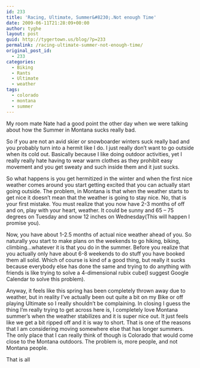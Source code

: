 ```yaml
---
id: 233
title: 'Racing, Ultimate, Summer&#8230;.Not enough Time'
date: 2009-06-11T21:28:09+00:00
author: tyghe
layout: post
guid: http://tygertown.us/blog/?p=233
permalink: /racing-ultimate-summer-not-enough-time/
original_post_id:
  - 233
categories:
  - Biking
  - Rants
  - Ultimate
  - weather
tags:
  - colorado
  - montana
  - summer
---
```

My room mate Nate had a good point the other day when we were talking about how the Summer in Montana sucks really bad.

So if you are not an avid skier or snowboarder winters suck really bad and you probably turn into a hermit like I do. I just really don&#8217;t want to go outside when its cold out. Basically because I like doing outdoor activities, yet I really really hate having to wear warm clothes as they prohibit easy movement and you get sweaty and such inside them and it just sucks.

So what happens is you get hermitized in the winter and when the first nice weather comes around you start getting excited that you can actually start going outside. The problem, in Montana is that when the weather starts to get nice it doesn&#8217;t mean that the weather is going to stay nice. No, that is your first mistake. You must realize that you now have 2-3 months of off and on, play with your heart, weather. It could be sunny and 65 &#8211; 75 degrees on Tuesday and snow 12 inches on Wednesday(This will happen I promise you).

Now, you have about 1-2.5 months of actual nice weather ahead of you. So naturally you start to make plans on the weekends to go hiking, biking, climbing&#8230;whatever it is that you do in the summer. Before you realize that you actually only have about 6-8 weekends to do stuff you have booked them all solid. Which of course is kind of a good thing, but really it sucks because everybody else has done the same and trying to do anything with friends is like trying to solve a 4-dimensional rubix cube(I suggest Google Calendar to solve this problem).

Anyway, it feels like this spring has been completely thrown away due to weather, but in reality I&#8217;ve actually been out quite a bit on my Bike or off playing Ultimate so I really shouldn&#8217;t be complaining. In closing I guess the thing I&#8217;m really trying to get across here is, I completely love Montana summer&#8217;s when the weather stabilizes and it is super nice out. It just feels like we get a bit ripped off and it is way to short. That is one of the reasons that I am considering moving somewhere else that has longer summers. The only place that I can really think of though is Colorado that would come close to the Montana outdoors. The problem is, more people, and not Montana people.

That is all
